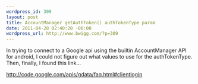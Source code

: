 ```yaml
--- 
wordpress_id: 309
layout: post
title: AccountManager getAuthToken() authTokenType param
date: 2011-04-28 02:40:20 -06:00
wordpress_url: http://www.bwigg.com/?p=309
---
```

In trying to connect to a Google api using the builtin AccountManager API for android, I could not figure out what values to use for the authTokenType. Then, finally, I found this link...

<a title="Google Data Protocol - FAQ - Client Login Listing" href="http://code.google.com/apis/gdata/faq.html#clientlogin" target="_blank">http://code.google.com/apis/gdata/faq.html#clientlogin</a>
